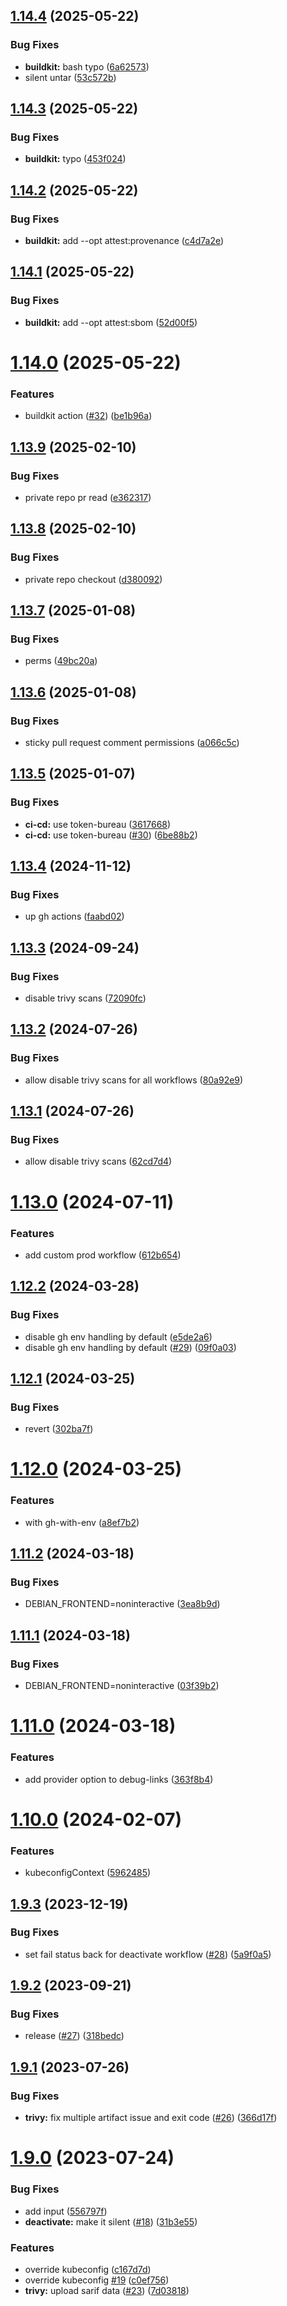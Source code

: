 ## [1.14.4](https://github.com/SocialGouv/workflows/compare/v1.14.3...v1.14.4) (2025-05-22)


### Bug Fixes

* **buildkit:** bash typo ([6a62573](https://github.com/SocialGouv/workflows/commit/6a625731e61c23e509c8448e8cd38009cd158b69))
* silent untar ([53c572b](https://github.com/SocialGouv/workflows/commit/53c572baa7f12a0a6cb08bf8ff18a24061456f52))

## [1.14.3](https://github.com/SocialGouv/workflows/compare/v1.14.2...v1.14.3) (2025-05-22)


### Bug Fixes

* **buildkit:** typo ([453f024](https://github.com/SocialGouv/workflows/commit/453f0240037fcfddefc6c97f87ddd2c07f76f5ca))

## [1.14.2](https://github.com/SocialGouv/workflows/compare/v1.14.1...v1.14.2) (2025-05-22)


### Bug Fixes

* **buildkit:** add --opt attest:provenance ([c4d7a2e](https://github.com/SocialGouv/workflows/commit/c4d7a2e51289f3c4d868e6320134c6e2728b28eb))

## [1.14.1](https://github.com/SocialGouv/workflows/compare/v1.14.0...v1.14.1) (2025-05-22)


### Bug Fixes

* **buildkit:** add --opt attest:sbom ([52d00f5](https://github.com/SocialGouv/workflows/commit/52d00f5f211c4e83beaff823c4dc453b98eeb2b3))

# [1.14.0](https://github.com/SocialGouv/workflows/compare/v1.13.9...v1.14.0) (2025-05-22)


### Features

* buildkit action ([#32](https://github.com/SocialGouv/workflows/issues/32)) ([be1b96a](https://github.com/SocialGouv/workflows/commit/be1b96a77f9647184b363bb8c26d9c84b07f2f25))

## [1.13.9](https://github.com/SocialGouv/workflows/compare/v1.13.8...v1.13.9) (2025-02-10)


### Bug Fixes

* private repo pr read ([e362317](https://github.com/SocialGouv/workflows/commit/e36231731eb2348fd11c404fa3335529db057b79))

## [1.13.8](https://github.com/SocialGouv/workflows/compare/v1.13.7...v1.13.8) (2025-02-10)


### Bug Fixes

* private repo checkout ([d380092](https://github.com/SocialGouv/workflows/commit/d380092d263b0337f0e47cd755bdc61c1d407e77))

## [1.13.7](https://github.com/SocialGouv/workflows/compare/v1.13.6...v1.13.7) (2025-01-08)


### Bug Fixes

* perms ([49bc20a](https://github.com/SocialGouv/workflows/commit/49bc20ae763c4aad369dfdb671e02a87a18b9301))

## [1.13.6](https://github.com/SocialGouv/workflows/compare/v1.13.5...v1.13.6) (2025-01-08)


### Bug Fixes

* sticky pull request comment permissions ([a066c5c](https://github.com/SocialGouv/workflows/commit/a066c5c9477c97f82f40b6974041b6588f15259a))

## [1.13.5](https://github.com/SocialGouv/workflows/compare/v1.13.4...v1.13.5) (2025-01-07)


### Bug Fixes

* **ci-cd:** use token-bureau ([3617668](https://github.com/SocialGouv/workflows/commit/3617668559806a13f73edff1b5c72f7f688c8aaa))
* **ci-cd:** use token-bureau ([#30](https://github.com/SocialGouv/workflows/issues/30)) ([6be88b2](https://github.com/SocialGouv/workflows/commit/6be88b2e40d801a8e9d4d0712f9de823eabbea19))

## [1.13.4](https://github.com/SocialGouv/workflows/compare/v1.13.3...v1.13.4) (2024-11-12)


### Bug Fixes

* up gh actions ([faabd02](https://github.com/SocialGouv/workflows/commit/faabd02b919ca3ad5bed5fa65568c0be568169a8))

## [1.13.3](https://github.com/SocialGouv/workflows/compare/v1.13.2...v1.13.3) (2024-09-24)


### Bug Fixes

* disable trivy scans ([72090fc](https://github.com/SocialGouv/workflows/commit/72090fc4fae2b6e243e791d11d999b84d584443d))

## [1.13.2](https://github.com/SocialGouv/workflows/compare/v1.13.1...v1.13.2) (2024-07-26)


### Bug Fixes

* allow disable trivy scans for all workflows ([80a92e9](https://github.com/SocialGouv/workflows/commit/80a92e99d98e255c6c03491efe5beb1215292274))

## [1.13.1](https://github.com/SocialGouv/workflows/compare/v1.13.0...v1.13.1) (2024-07-26)


### Bug Fixes

* allow disable trivy scans ([62cd7d4](https://github.com/SocialGouv/workflows/commit/62cd7d49115ee61fba6cd8ead67cc91b65d48811))

# [1.13.0](https://github.com/SocialGouv/workflows/compare/v1.12.2...v1.13.0) (2024-07-11)


### Features

* add custom prod workflow ([612b654](https://github.com/SocialGouv/workflows/commit/612b6547f227796e6237daf893d4b7a835d70b59))

## [1.12.2](https://github.com/SocialGouv/workflows/compare/v1.12.1...v1.12.2) (2024-03-28)


### Bug Fixes

* disable gh env handling by default ([e5de2a6](https://github.com/SocialGouv/workflows/commit/e5de2a62bfc523cc2c49c5dd401de7b566bd144f))
* disable gh env handling by default ([#29](https://github.com/SocialGouv/workflows/issues/29)) ([09f0a03](https://github.com/SocialGouv/workflows/commit/09f0a0301ebdc1b60f21cf23e8422e9dc9db692e))

## [1.12.1](https://github.com/SocialGouv/workflows/compare/v1.12.0...v1.12.1) (2024-03-25)


### Bug Fixes

* revert ([302ba7f](https://github.com/SocialGouv/workflows/commit/302ba7f56d5e72f1cad7c76e0a01ad516d150a61))

# [1.12.0](https://github.com/SocialGouv/workflows/compare/v1.11.2...v1.12.0) (2024-03-25)


### Features

* with gh-with-env ([a8ef7b2](https://github.com/SocialGouv/workflows/commit/a8ef7b2f016742907906e91b8f5678175dcd4ac9))

## [1.11.2](https://github.com/SocialGouv/workflows/compare/v1.11.1...v1.11.2) (2024-03-18)


### Bug Fixes

* DEBIAN_FRONTEND=noninteractive ([3ea8b9d](https://github.com/SocialGouv/workflows/commit/3ea8b9daf3c698d970b4a3e5a9b4d2e7b5c4d750))

## [1.11.1](https://github.com/SocialGouv/workflows/compare/v1.11.0...v1.11.1) (2024-03-18)


### Bug Fixes

* DEBIAN_FRONTEND=noninteractive ([03f39b2](https://github.com/SocialGouv/workflows/commit/03f39b26a1d9dcd717c1577fd50793ec5899e39b))

# [1.11.0](https://github.com/SocialGouv/workflows/compare/v1.10.0...v1.11.0) (2024-03-18)


### Features

* add provider option to debug-links ([363f8b4](https://github.com/SocialGouv/workflows/commit/363f8b4f44581c0b063d26ef417871f65a87f2d0))

# [1.10.0](https://github.com/SocialGouv/workflows/compare/v1.9.3...v1.10.0) (2024-02-07)


### Features

* kubeconfigContext ([5962485](https://github.com/SocialGouv/workflows/commit/5962485f0372d8c22c3a5171e6a31f0696e66589))

## [1.9.3](https://github.com/SocialGouv/workflows/compare/v1.9.2...v1.9.3) (2023-12-19)


### Bug Fixes

* set fail status back for deactivate workflow ([#28](https://github.com/SocialGouv/workflows/issues/28)) ([5a9f0a5](https://github.com/SocialGouv/workflows/commit/5a9f0a5c9efd97b5e5617f911d422fbfb7525050))

## [1.9.2](https://github.com/SocialGouv/workflows/compare/v1.9.1...v1.9.2) (2023-09-21)


### Bug Fixes

* release ([#27](https://github.com/SocialGouv/workflows/issues/27)) ([318bedc](https://github.com/SocialGouv/workflows/commit/318bedccc7c8c69e264c7182c1b6248aed4b3e68))

## [1.9.1](https://github.com/SocialGouv/workflows/compare/v1.9.0...v1.9.1) (2023-07-26)


### Bug Fixes

* **trivy:** fix multiple artifact issue and exit code ([#26](https://github.com/SocialGouv/workflows/issues/26)) ([366d17f](https://github.com/SocialGouv/workflows/commit/366d17fc5ffca865568dd06c3fb87b2850185e8c))

# [1.9.0](https://github.com/SocialGouv/workflows/compare/v1.8.3...v1.9.0) (2023-07-24)


### Bug Fixes

* add input ([556797f](https://github.com/SocialGouv/workflows/commit/556797fe4484669ce91c92efab13f81abef2b588))
* **deactivate:** make it silent ([#18](https://github.com/SocialGouv/workflows/issues/18)) ([31b3e55](https://github.com/SocialGouv/workflows/commit/31b3e5588483607488f17f05c68907e3307f0680))


### Features

* override kubeconfig ([c167d7d](https://github.com/SocialGouv/workflows/commit/c167d7d238afe37dd7c4608dd57d51ef26027e72))
* override kubeconfig [#19](https://github.com/SocialGouv/workflows/issues/19) ([c0ef756](https://github.com/SocialGouv/workflows/commit/c0ef756923d58387da0c564d3c2b3c952bc05b6f))
* **trivy:** upload sarif data ([#23](https://github.com/SocialGouv/workflows/issues/23)) ([7d03818](https://github.com/SocialGouv/workflows/commit/7d03818269102b7719e1b4a60388038ea9bb37ea))
